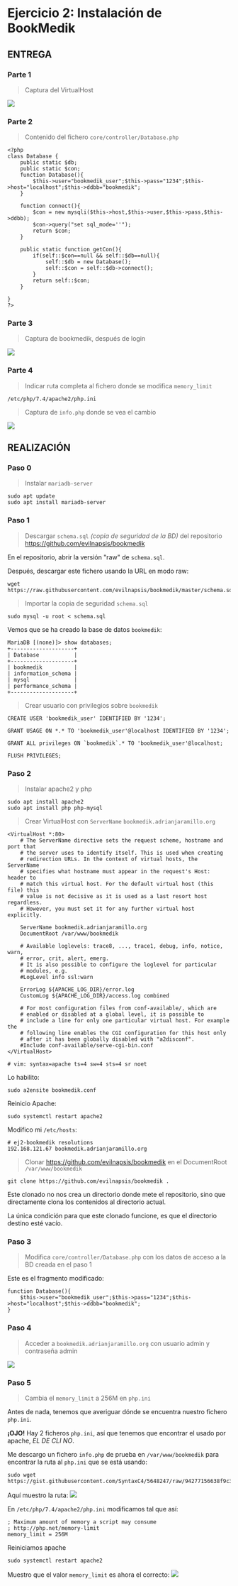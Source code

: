 # Ejercicio 2: Instalación de BookMedik

## ENTREGA

### Parte 1
> Captura del VirtualHost

![](https://i.imgur.com/N5V1lLp.png)


### Parte 2
> Contenido del fichero `core/controller/Database.php`

```
<?php
class Database {
	public static $db;
	public static $con;
	function Database(){
		$this->user="bookmedik_user";$this->pass="1234";$this->host="localhost";$this->ddbb="bookmedik";
	}

	function connect(){
		$con = new mysqli($this->host,$this->user,$this->pass,$this->ddbb);
		$con->query("set sql_mode=''");
		return $con;
	}

	public static function getCon(){
		if(self::$con==null && self::$db==null){
			self::$db = new Database();
			self::$con = self::$db->connect();
		}
		return self::$con;
	}

}
?>
```


### Parte 3
> Captura de bookmedik, después de login

![](https://i.imgur.com/t0KKeOw.png)


### Parte 4
> Indicar ruta completa al fichero donde se modifica `memory_limit`

`/etc/php/7.4/apache2/php.ini`

> Captura de `info.php` donde se vea el cambio

![](https://i.imgur.com/gKCxD4Z.png)



## REALIZACIÓN

### Paso 0
> Instalar `mariadb-server`

```
sudo apt update
sudo apt install mariadb-server
```


### Paso 1
> Descargar `schema.sql` *(copia de seguridad de la BD)* del repositorio <https://github.com/evilnapsis/bookmedik>

En el repositorio, abrir la versión "raw" de `schema.sql`.  

Después, descargar este fichero usando la URL en modo raw:
```
wget https://raw.githubusercontent.com/evilnapsis/bookmedik/master/schema.sql
```

> Importar la copia de seguridad `schema.sql`

```
sudo mysql -u root < schema.sql
```

Vemos que se ha creado la base de datos `bookmedik`:
```
MariaDB [(none)]> show databases;
+--------------------+
| Database           |
+--------------------+
| bookmedik          |
| information_schema |
| mysql              |
| performance_schema |
+--------------------+
```

> Crear usuario con privilegios sobre `bookmedik`

```
CREATE USER 'bookmedik_user' IDENTIFIED BY '1234';

GRANT USAGE ON *.* TO 'bookmedik_user'@localhost IDENTIFIED BY '1234';

GRANT ALL privileges ON `bookmedik`.* TO 'bookmedik_user'@localhost;

FLUSH PRIVILEGES;
```


### Paso 2
> Instalar apache2 y php

```
sudo apt install apache2
sudo apt install php php-mysql
```

> Crear VirtualHost con `ServerName` `bookmedik.adrianjaramillo.org`

```
<VirtualHost *:80>
	# The ServerName directive sets the request scheme, hostname and port that
	# the server uses to identify itself. This is used when creating
	# redirection URLs. In the context of virtual hosts, the ServerName
	# specifies what hostname must appear in the request's Host: header to
	# match this virtual host. For the default virtual host (this file) this
	# value is not decisive as it is used as a last resort host regardless.
	# However, you must set it for any further virtual host explicitly.

	ServerName bookmedik.adrianjaramillo.org
	DocumentRoot /var/www/bookmedik

	# Available loglevels: trace8, ..., trace1, debug, info, notice, warn,
	# error, crit, alert, emerg.
	# It is also possible to configure the loglevel for particular
	# modules, e.g.
	#LogLevel info ssl:warn

	ErrorLog ${APACHE_LOG_DIR}/error.log
	CustomLog ${APACHE_LOG_DIR}/access.log combined

	# For most configuration files from conf-available/, which are
	# enabled or disabled at a global level, it is possible to
	# include a line for only one particular virtual host. For example the
	# following line enables the CGI configuration for this host only
	# after it has been globally disabled with "a2disconf".
	#Include conf-available/serve-cgi-bin.conf
</VirtualHost>

# vim: syntax=apache ts=4 sw=4 sts=4 sr noet
```

Lo habilito:
```
sudo a2ensite bookmedik.conf
```

Reinicio Apache:
```
sudo systemctl restart apache2
```

Modifico mi `/etc/hosts`:
```
# ej2-bookmedik resolutions
192.168.121.67 bookmedik.adrianjaramillo.org
```

> Clonar <https://github.com/evilnapsis/bookmedik> en el DocumentRoot `/var/www/bookmedik`

```
git clone https://github.com/evilnapsis/bookmedik .
```

Este clonado no nos crea un directorio donde mete el repositorio, sino que directamente clona los contenidos al directorio actual.

La única condición para que este clonado funcione, es que el directorio destino esté vacío.


### Paso 3
> Modifica `core/controller/Database.php` con los datos de acceso a la BD creada en el paso 1

Este es el fragmento modificado:
```
function Database(){
	$this->user="bookmedik_user";$this->pass="1234";$this->host="localhost";$this->ddbb="bookmedik";
}
```


### Paso 4
> Acceder a `bookmedik.adrianjaramillo.org` con usuario admin y contraseña admin

![](https://i.imgur.com/t0KKeOw.png)


### Paso 5
> Cambia el `memory_limit` a 256M en `php.ini`

Antes de nada, tenemos que averiguar dónde se encuentra nuestro fichero `php.ini`.  

**¡OJO!** Hay 2 ficheros `php.ini`, así que tenemos que encontrar el usado por apache, *EL DE CLI NO*.

Me descargo un fichero `info.php` de prueba en `/var/www/bookmedik` para encontrar la ruta al `php.ini` que se está usando:
```
sudo wget https://gist.githubusercontent.com/SyntaxC4/5648247/raw/94277156638f9c309f2e36e19bff378ba7364907/info.php
```

Aquí muestro la ruta:
![](https://i.imgur.com/6tzGTjv.png)

En `/etc/php/7.4/apache2/php.ini` modificamos tal que así:
```
; Maximum amount of memory a script may consume
; http://php.net/memory-limit
memory_limit = 256M
```

Reiniciamos apache
```
sudo systemctl restart apache2
```

Muestro que el valor `memory_limit` es ahora el correcto:
![](https://i.imgur.com/gKCxD4Z.png)
